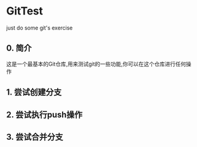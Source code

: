 # GitTest
just do some git's exercise

## 0. 简介
这是一个最基本的Git仓库,用来测试git的一些功能,你可以在这个仓库进行任何操作

## 1. 尝试创建分支

## 2. 尝试执行push操作

## 3. 尝试合并分支